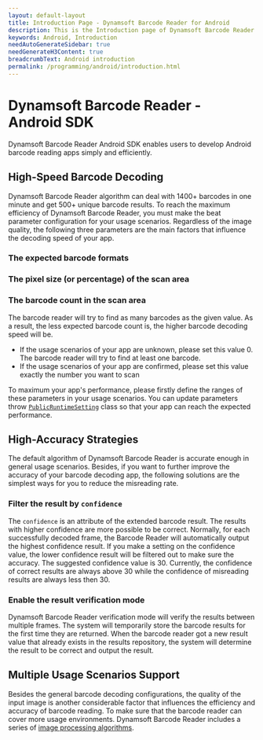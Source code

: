 ```yaml
---
layout: default-layout
title: Introduction Page - Dynamsoft Barcode Reader for Android
description: This is the Introduction page of Dynamsoft Barcode Reader for Android SDK.
keywords: Android, Introduction
needAutoGenerateSidebar: true
needGenerateH3Content: true
breadcrumbText: Android introduction
permalink: /programming/android/introduction.html
---
```


# Dynamsoft Barcode Reader - Android SDK

Dynamsoft Barcode Reader Android SDK enables users to develop Android barcode reading apps simply and efficiently.

## High-Speed Barcode Decoding

Dynamsoft Barcode Reader algorithm can deal with 1400+ barcodes in one minute and get 500+ unique barcode results. To reach the maximum efficiency of Dynamsoft Barcode Reader, you must make the beat parameter configuration for your usage scenarios. Regardless of the image quality, the following three parameters are the main factors that influence the decoding speed of your app.

### The expected barcode formats

### The pixel size (or percentage) of the scan area

### The barcode count in the scan area

The barcode reader will try to find as many barcodes as the given value. As a result, the less expected barcode count is, the higher barcode decoding speed will be.

- If the usage scenarios of your app are unknown, please set this value 0. The barcode reader will try to find at least one barcode.
- If the usage scenarios of your app are confirmed, please set this value exactly the number you want to scan

To maximum your app's performance, please firstly define the ranges of these parameters in your usage scenarios. You can update parameters throw [`PublicRuntimeSetting`](api-reference/auxiliary-PublicRuntimeSettings.md) class so that your app can reach the expected performance.

## High-Accuracy Strategies

The default algorithm of Dynamsoft Barcode Reader is accurate enough in general usage scenarios. Besides, if you want to further improve the accuracy of your barcode decoding app, the following solutions are the simplest ways for you to reduce the misreading rate.

### Filter the result by `confidence`

The `confidence` is an attribute of the extended barcode result. The results with higher confidence are more possible to be correct. Normally, for each successfully decoded frame, the Barcode Reader will automatically output the highest confidence result. If you make a setting on the confidence value, the lower confidence result will be filtered out to make sure the accuracy. The suggested confidence value is 30. Currently, the confidence of correct results are always above 30 while the confidence of misreading results are always less then 30.

### Enable the result verification mode

Dynamsoft Barcode Reader verification mode will verify the results between multiple frames. The system will temporarily store the barcode results for the first time they are returned. When the barcode reader got a new result value that already exists in the results repository, the system will determine the result to be correct and output the result.

## Multiple Usage Scenarios Support

Besides the general barcode decoding configurations, the quality of the input image is another considerable factor that influences the efficiency and accuracy of barcode reading. To make sure that the barcode reader can cover more usage environments. Dynamsoft Barcode Reader includes a series of [image processing algorithms]({{site.parameters_reference}}image-parameter/index.html).
